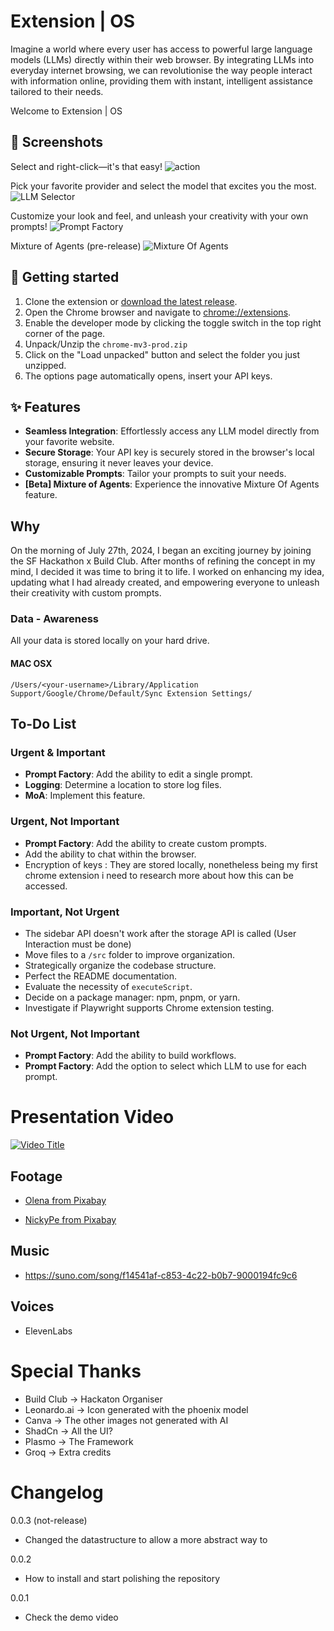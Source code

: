 # Extension | OS

Imagine a world where every user has access to powerful large language models (LLMs) directly within their web browser. By integrating LLMs into everyday internet browsing, we can revolutionise the way people interact with information online, providing them with instant, intelligent assistance tailored to their needs.

Welcome to Extension | OS

## 📸 Screenshots

Select and right-click—it's that easy!
![action](./assets/showcase/action.png)

Pick your favorite provider and select the model that excites you the most.
![LLM Selector](./assets/showcase/llmSelector.png)

Customize your look and feel, and unleash your creativity with your own prompts!
![Prompt Factory](./assets/showcase/promptFactory.png)

Mixture of Agents (pre-release)
![Mixture Of Agents](./assets/showcase/moa.png)

## 🚀 Getting started

1. Clone the extension or [download the latest release](https://github.com/albertocubeddu/extensionOS/releases/).
2. Open the Chrome browser and navigate to [chrome://extensions](chrome://extensions).
3. Enable the developer mode by clicking the toggle switch in the top right corner of the page.
4. Unpack/Unzip the `chrome-mv3-prod.zip`
5. Click on the "Load unpacked" button and select the folder you just unzipped.
6. The options page automatically opens, insert your API keys.

## ✨ Features

-  **Seamless Integration**: Effortlessly access any LLM model directly from your favorite website.
-  **Secure Storage**: Your API key is securely stored in the browser's local storage, ensuring it never leaves your device.
-  **Customizable Prompts**: Tailor your prompts to suit your needs.
-  **[Beta] Mixture of Agents**: Experience the innovative Mixture Of Agents feature.

## Why

On the morning of July 27th, 2024, I began an exciting journey by joining the SF Hackathon x Build Club. After months of refining the concept in my mind, I decided it was time to bring it to life. I worked on enhancing my idea, updating what I had already created, and empowering everyone to unleash their creativity with custom prompts.

### Data - Awareness

All your data is stored locally on your hard drive.

#### MAC OSX

`/Users/<your-username>/Library/Application Support/Google/Chrome/Default/Sync Extension Settings/`

## To-Do List

### Urgent & Important

-  **Prompt Factory**: Add the ability to edit a single prompt.
-  **Logging**: Determine a location to store log files.
-  **MoA**: Implement this feature.

### Urgent, Not Important

-  **Prompt Factory**: Add the ability to create custom prompts.
-  Add the ability to chat within the browser.
-  Encryption of keys : They are stored locally, nonetheless being my first chrome extension i need to research more about how this can be accessed.

### Important, Not Urgent

-  The sidebar API doesn't work after the storage API is called (User Interaction must be done)
-  Move files to a `/src` folder to improve organization.
-  Strategically organize the codebase structure.
-  Perfect the README documentation.
-  Evaluate the necessity of `executeScript`.
-  Decide on a package manager: npm, pnpm, or yarn.
-  Investigate if Playwright supports Chrome extension testing.

### Not Urgent, Not Important

-  **Prompt Factory**: Add the ability to build workflows.
-  **Prompt Factory**: Add the option to select which LLM to use for each prompt.

# Presentation Video

[![Video Title](https://img.youtube.com/vi/dM1BOxVoebg/0.jpg)](https://www.youtube.com/watch?v=dM1BOxVoebg)

## Footage

-  [Olena from Pixabay](https://pixabay.com/users/olenchic-16658974/?utm_source=link-attribution&utm_medium=referral&utm_campaign=video&utm_content=218486)

-  [NickyPe from Pixabay](https://pixabay.com/users/nickype-10327513/?utm_source=link-attribution&utm_medium=referral&utm_campaign=video&utm_content=161402)

## Music

-  https://suno.com/song/f14541af-c853-4c22-b0b7-9000194fc9c6

## Voices

-  ElevenLabs

# Special Thanks

-  Build Club -> Hackaton Organiser
-  Leonardo.ai -> Icon generated with the phoenix model
-  Canva -> The other images not generated with AI
-  ShadCn -> All the UI?
-  Plasmo -> The Framework
-  Groq -> Extra credits


# Changelog
0.0.3 (not-release)
- Changed the datastructure to allow a more abstract way to 

0.0.2
- How to install and start polishing the repository

0.0.1 
- Check the demo video